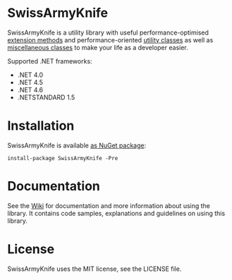 # SwissArmyKnife

SwissArmyKnife is a utility library with useful performance-optimised [extension methods](https://github.com/akamsteeg/SwissArmyKnife/wiki/Extension-methods) and performance-oriented [utility classes](https://github.com/akamsteeg/SwissArmyKnife/wiki/Performance-oriented-utility-classes) as well as [miscellaneous classes](https://github.com/akamsteeg/SwissArmyKnife/wiki/Miscellaneous-classes) to make your life as a developer easier.

Supported .NET frameworks:
* .NET 4.0
* .NET 4.5
* .NET 4.6
* .NETSTANDARD 1.5

# Installation

SwissArmyKnife is available [as NuGet package](https://www.nuget.org/packages/SwissArmyKnife/):

```
install-package SwissArmyKnife -Pre
```

# Documentation

See the [Wiki](https://github.com/akamsteeg/SwissArmyKnife/wiki) for documentation and more information about using the library. It contains code samples, explanations and guidelines on using this library.

# License

SwissArmyKnife uses the MIT license, see the LICENSE file.
